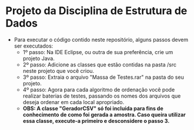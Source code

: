 # Projeto da Disciplina de Estrutura de Dados
- Para executar o código contido neste repositório, alguns passos devem ser executados:
  - 1º passo: Na IDE Eclipse, ou outra de sua preferência, crie um projeto Java.
  - 2º passo: Adicione as classes que estão contidas na pasta /src neste projeto que você criou.
  - 3º passo: Extraia o arquivo "Massa de Testes.rar" na pasta do seu projeto.
  - 4º passo: Agora para cada algoritmo de ordenação você pode realizar baterias de testes, passando os nomes dos arquivos que deseja ordenar em cada local apropriado.
  - **OBS: A classe "GeradorCSV" só foi incluída para fins de conhecimento de como foi gerada a amostra. Caso queira utilizar essa classe, execute-a primeiro e desconsidere o passo 3.**
